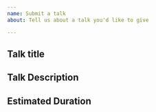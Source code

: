 ```yaml
---
name: Submit a talk
about: Tell us about a talk you'd like to give

---
```


## Talk title

## Talk Description

## Estimated Duration
